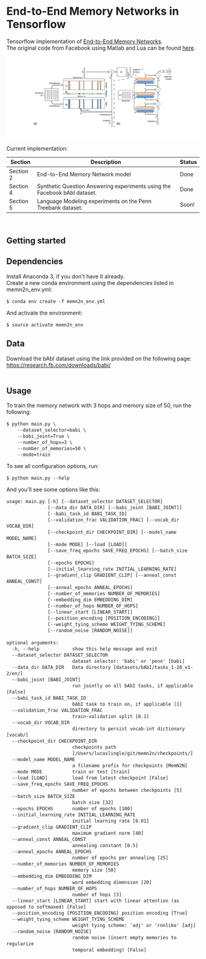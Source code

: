 End-to-End Memory Networks in Tensorflow
========================================
Tensorflow implementation of [End-to-End Memory Networks](https://arxiv.org/abs/1503.08895).<br>
The original code from Facebook using Matlab and Lua can be found [here](https://github.com/facebook/MemNN).<br>  

![alt tag](assets/memn2n_small.png?raw=true)

Current implementation:<br>  

| Section       | Description                                                                    | Status  |
| ------------- |--------------------------------------------------------------------------------| --------|
| Section 2     | End-to-End Memory Network model                                                | Done    |
| Section 4     | Synthetic Question Answering experiments using the Facebook bAbI dataset.      | Done    |
| Section 5     | Language Modeling experiments on the Penn Treebank dataset.                    | Soon!   |

<br>

Getting started
---------------

Dependencies
------------
Install Anaconda 3, if you don't have it already.<br>
Create a new conda environment using the dependencies listed in memn2n_env.yml:

```
$ conda env create -f memn2n_env.yml
```

And activate the environment:
```
$ source activate memn2n_env
```

Data
--------
Download the bAbI dataset using the link provided on the following page:<br>
https://research.fb.com/downloads/babi/
<br><br>

Usage
-----

To train the memory network with 3 hops and memory size of 50, run the following:  
```
$ python main.py \
    --dataset_selector=babi \
    --babi_joint=True \
    --number_of_hops=3 \
    --number_of_memories=50 \
    --mode=train

```

To see all configuration options, run:  

```
$ python main.py --help
```

And you'll see some options like this:
```
usage: main.py [-h] [--dataset_selector DATASET_SELECTOR]
               [--data_dir DATA_DIR] [--babi_joint [BABI_JOINT]]
               [--babi_task_id BABI_TASK_ID]
               [--validation_frac VALIDATION_FRAC] [--vocab_dir VOCAB_DIR]
               [--checkpoint_dir CHECKPOINT_DIR] [--model_name MODEL_NAME]
               [--mode MODE] [--load [LOAD]]
               [--save_freq_epochs SAVE_FREQ_EPOCHS] [--batch_size BATCH_SIZE]
               [--epochs EPOCHS]
               [--initial_learning_rate INITIAL_LEARNING_RATE]
               [--gradient_clip GRADIENT_CLIP] [--anneal_const ANNEAL_CONST]
               [--anneal_epochs ANNEAL_EPOCHS]
               [--number_of_memories NUMBER_OF_MEMORIES]
               [--embedding_dim EMBEDDING_DIM]
               [--number_of_hops NUMBER_OF_HOPS]
               [--linear_start [LINEAR_START]]
               [--position_encoding [POSITION_ENCODING]]
               [--weight_tying_scheme WEIGHT_TYING_SCHEME]
               [--random_noise [RANDOM_NOISE]]

optional arguments:
  -h, --help            show this help message and exit
  --dataset_selector DATASET_SELECTOR
                        dataset selector: 'babi' or 'penn' [babi]
  --data_dir DATA_DIR   Data directory [datasets/bAbI/tasks_1-20_v1-2/en/]
  --babi_joint [BABI_JOINT]
                        run jointly on all bAbI tasks, if applicable [False]
  --babi_task_id BABI_TASK_ID
                        bAbI task to train on, if applicable [1]
  --validation_frac VALIDATION_FRAC
                        train-validation split [0.1]
  --vocab_dir VOCAB_DIR
                        directory to persist vocab-int dictionary [vocab/]
  --checkpoint_dir CHECKPOINT_DIR
                        checkpoints path
                        [/Users/lucaslingle/git/memn2n/checkpoints/]
  --model_name MODEL_NAME
                        a filename prefix for checkpoints [MemN2N]
  --mode MODE           train or test [train]
  --load [LOAD]         load from latest checkpoint [False]
  --save_freq_epochs SAVE_FREQ_EPOCHS
                        number of epochs between checkpoints [5]
  --batch_size BATCH_SIZE
                        batch size [32]
  --epochs EPOCHS       number of epochs [100]
  --initial_learning_rate INITIAL_LEARNING_RATE
                        initial learning rate [0.01]
  --gradient_clip GRADIENT_CLIP
                        maximum gradient norm [40]
  --anneal_const ANNEAL_CONST
                        annealing constant [0.5]
  --anneal_epochs ANNEAL_EPOCHS
                        number of epochs per annealing [25]
  --number_of_memories NUMBER_OF_MEMORIES
                        memory size [50]
  --embedding_dim EMBEDDING_DIM
                        word embedding dimension [20]
  --number_of_hops NUMBER_OF_HOPS
                        number of hops [3]
  --linear_start [LINEAR_START] start with linear attention (as opposed to softmaxed) [False]
  --position_encoding [POSITION_ENCODING] position encoding [True]
  --weight_tying_scheme WEIGHT_TYING_SCHEME
                        weight tying scheme: 'adj' or 'rnnlike' [adj]
  --random_noise [RANDOM_NOISE]
                        random noise (insert empty memories to regularize
                        temporal embedding) [False]

```